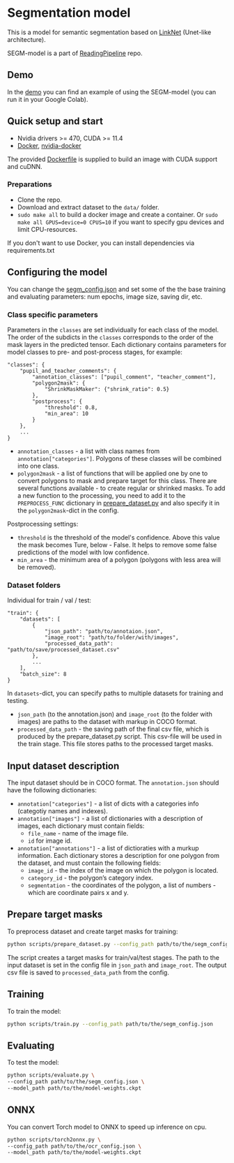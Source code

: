 # Segmentation model

This is a model for semantic segmentation based on [LinkNet](https://arxiv.org/abs/1707.03718) (Unet-like architecture).

SEGM-model is a part of [ReadingPipeline](https://github.com/ai-forever/ReadingPipeline) repo.

## Demo

In the [demo](scripts/SEGM-GoogleColab.ipynb) you can find an example of using the SEGM-model (you can run it in your Google Colab).

## Quick setup and start

- Nvidia drivers >= 470, CUDA >= 11.4
- [Docker](https://docs.docker.com/engine/install/ubuntu/), [nvidia-docker](https://github.com/NVIDIA/nvidia-docker)

The provided [Dockerfile](Dockerfile) is supplied to build an image with CUDA support and cuDNN.

### Preparations

- Clone the repo.
- Download and extract dataset to the `data/` folder.
- `sudo make all` to build a docker image and create a container.
  Or `sudo make all GPUS=device=0 CPUS=10` if you want to specify gpu devices and limit CPU-resources.

If you don't want to use Docker, you can install dependencies via requirements.txt

## Configuring the model

You can change the [segm_config.json](scripts/segm_config.json) and set some of the the base training and evaluating parameters: num epochs, image size, saving dir, etc.

### Class specific parameters

Parameters in the `classes` are set individually for each class of the model. The order of the subdicts in the `classes` corresponds to the order of the mask layers in the predicted tensor. Each dictionary contains parameters for model classes to pre- and post-process stages, for example:

```
"classes": {
	"pupil_and_teacher_comments": {
		"annotation_classes": ["pupil_comment", "teacher_comment"],
		"polygon2mask": {
			"ShrinkMaskMaker": {"shrink_ratio": 0.5}
		},
		"postprocess": {
			"threshold": 0.8,
			"min_area": 10
		}
	},
	...
}
```

- `annotation_classes` - a list with class names from `annotation["categories"]`. Polygons of these classes will be combined into one class.
- `polygon2mask` - a list of functions that will be applied one by one to convert polygons to mask and prepare target for this class. There are several functions available - to create regular or shrinked masks. To add a new function to the processing, you need to add it to the `PREPROCESS_FUNC` dictionary in [prepare_dataset.py](scripts/prepare_dataset.py) and also specify it in the `polygon2mask`-dict in the config.

Postprocessing settings:

- `threshold` is the threshold of the model's confidence. Above this value the mask becomes Ture, below - False. It helps to remove some false predictions of the model with low confidence.
- `min_area` - the minimum area of a polygon (polygons with less area will be removed).

### Dataset folders

Individual for train / val / test:

```
"train": {
    "datasets": [
        {
            "json_path": "path/to/annotaion.json",
            "image_root": "path/to/folder/with/images",
            "processed_data_path": "path/to/save/processed_dataset.csv"
        },
        ...
    ],
    "batch_size": 8
}
```
In `datasets`-dict, you can specify paths to multiple datasets for training and testing.

- `json_path` (to the annotation.json) and `image_root` (to the folder with images) are paths to the dataset with markup in COCO format.
- `processed_data_path` - the saving path of the final csv file, which is produced by the prepare_dataset.py script. This csv-file will be used in the train stage. This file stores paths to the processed target masks.

## Input dataset description

The input dataset should be in COCO format. The `annotation.json` should have the following dictionaries:

- `annotation["categories"]` - a list of dicts with a categories info (categotiy names and indexes).
- `annotation["images"]` - a list of dictionaries with a description of images, each dictionary must contain fields:
  - `file_name` - name of the image file.
  - `id` for image id.
- `annotation["annotations"]` - a list of dictioraties with a murkup information. Each dictionary stores a description for one polygon from the dataset, and must contain the following fields:
  - `image_id` - the index of the image on which the polygon is located.
  - `category_id` - the polygon’s category index.
  - `segmentation` - the coordinates of the polygon, a list of numbers - which are coordinate pairs x and y.

## Prepare target masks

To preprocess dataset and create target masks for training:

```bash
python scripts/prepare_dataset.py --config_path path/to/the/segm_config.json
```

The script creates a target masks for train/val/test stages. The path to the input dataset is set in the config file in `json_path` and `image_root`. The output csv file is saved to `processed_data_path` from the config.

## Training

To train the model:

```bash
python scripts/train.py --config_path path/to/the/segm_config.json
```

## Evaluating

To test the model:

```bash
python scripts/evaluate.py \
--config_path path/to/the/segm_config.json \
--model_path path/to/the/model-weights.ckpt
```

## ONNX

You can convert Torch model to ONNX to speed up inference on cpu.

```bash
python scripts/torch2onnx.py \
--config_path path/to/the/ocr_config.json \
--model_path path/to/the/model-weights.ckpt
```
